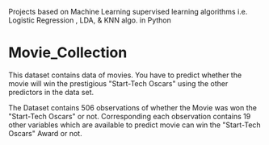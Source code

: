 
Projects based on Machine Learning supervised learning algorithms i.e. Logistic Regression , LDA, & KNN algo. in Python

# Movie_Collection
This dataset contains data of movies. You have to predict whether the movie will win the prestigious "Start-Tech Oscars" using the other predictors in the data set. 

The Dataset contains 506 observations of whether the Movie was won the "Start-Tech Oscars" or not. Corresponding each observation contains 19 other variables which are available to predict movie can win the "Start-Tech Oscars" Award or not. 
